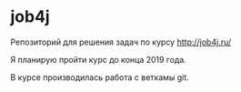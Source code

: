# job4j

Репозиторий для решения задач по курсу http://job4j.ru/

Я планирую пройти курс до конца 2019 года.

В курсе производилась работа с веткамы git.